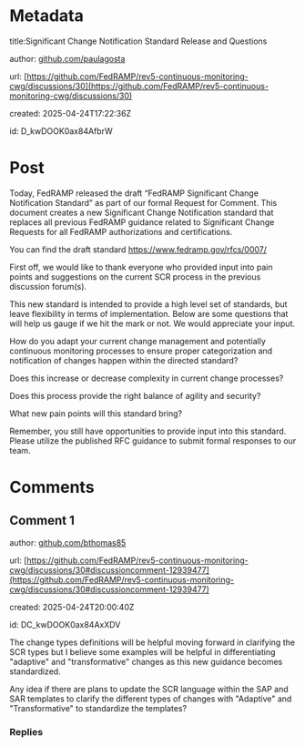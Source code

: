 # Metadata

title:Significant Change Notification Standard Release and Questions

author: [github.com/paulagosta](https://github.com/paulagosta)

url: [https://github.com/FedRAMP/rev5-continuous-monitoring-cwg/discussions/30](https://github.com/FedRAMP/rev5-continuous-monitoring-cwg/discussions/30)

created: 2025-04-24T17:22:36Z

id: D_kwDOOK0ax84AfbrW



# Post

Today, FedRAMP released the draft “FedRAMP Significant Change Notification Standard” as part of our formal Request for Comment.  This document creates a new Significant Change Notification standard that replaces all previous FedRAMP guidance related to Significant Change Requests for all FedRAMP authorizations and certifications.  

You can find the draft standard https://www.fedramp.gov/rfcs/0007/

First off, we would like to thank everyone who provided input into pain points and suggestions on the current SCR process in the previous discussion forum(s).  

This new standard is intended to provide a high level set of standards, but leave flexibility in terms of implementation.  Below are some questions that will help us gauge if we hit the mark or not.  We would appreciate your input.  

How do you adapt your current change management and potentially continuous monitoring processes to ensure proper categorization and notification of changes happen within the directed standard?

Does this increase or decrease complexity in current change processes?

Does this process provide the right balance of agility and security?

What new pain points will this standard bring?

Remember, you still have opportunities to provide input into this standard.  Please utilize the published RFC guidance to submit formal responses to our team.  


# Comments




## Comment 1

author: [github.com/bthomas85](https://github.com/bthomas85)

url: [https://github.com/FedRAMP/rev5-continuous-monitoring-cwg/discussions/30#discussioncomment-12939477](https://github.com/FedRAMP/rev5-continuous-monitoring-cwg/discussions/30#discussioncomment-12939477)

created: 2025-04-24T20:00:40Z

id: DC_kwDOOK0ax84AxXDV

The change types definitions will be helpful moving forward in clarifying the SCR types but I believe some examples will be helpful in differentiating "adaptive" and "transformative" changes as this new guidance becomes standardized. 

Any idea if there are plans to update the SCR language within the SAP and SAR templates to clarify the different types of changes with "Adaptive" and "Transformative" to standardize the templates?

### Replies

